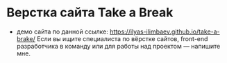 # Верстка сайта Take a Break
- демо сайта по данной ссылке: https://ilyas-ilimbaev.github.io/take-a-brake/
Если вы ищите специалиста по вёрстке сайтов, front-end разработчика в команду или для работы над проектом — напишите мне.
